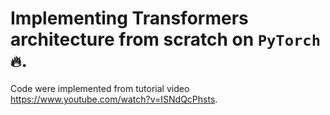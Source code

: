 # Implementing Transformers architecture from scratch on `PyTorch🔥`.

Code were implemented from tutorial video https://www.youtube.com/watch?v=ISNdQcPhsts.
